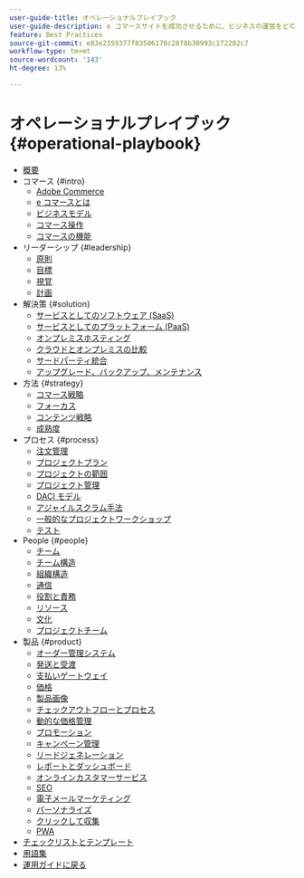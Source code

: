 ```yaml
---
user-guide-title: オペレーショナルプレイブック
user-guide-description: e コマースサイトを成功させるために、ビジネスの運営をどのように準備すればよいかについて学習します。
feature: Best Practices
source-git-commit: e83e2359377f03506178c28f8b30993c172282c7
workflow-type: tm+mt
source-wordcount: '143'
ht-degree: 13%

---
```



# オペレーショナルプレイブック {#operational-playbook}

- [概要](overview.md)
- コマース {#intro}
   - [Adobe Commerce](intro/commerce.md)
   - [e コマースとは](intro/ecommerce.md)
   - [ビジネスモデル](intro/business-model.md)
   - [コマース操作](intro/operations.md)
   - [コマースの機能](intro/features.md)
- リーダーシップ {#leadership}
   - [原則](leadership/principles.md)
   - [目標](leadership/goals.md)
   - [視覚](leadership/vision.md)
   - [計画](leadership/planning.md)
- 解決策 {#solution}
   - [サービスとしてのソフトウェア (SaaS)](solution/software-service.md)
   - [サービスとしてのプラットフォーム (PaaS)](solution/platform-service.md)
   - [オンプレミスホスティング](solution/on-premises.md)
   - [クラウドとオンプレミスの比較](solution/hosting-comparison.md)
   - [サードパーティ統合](solution/integrations.md)
   - [アップグレード、バックアップ、メンテナンス](solution/maintenance.md)
- 方法 {#strategy}
   - [コマース戦略](strategy/commerce.md)
   - [フォーカス](strategy/focus.md)
   - [コンテンツ戦略](strategy/content.md)
   - [成熟度](strategy/maturity.md)
- プロセス {#process}
   - [注文管理](process/order-management.md)
   - [プロジェクトプラン](process/project-plan.md)
   - [プロジェクトの範囲](process/project-scope.md)
   - [プロジェクト管理](process/project-management.md)
   - [DACI モデル](process/project-management-framework.md)
   - [アジャイルスクラム手法](process/agile-scrum.md)
   - [一般的なプロジェクトワークショップ](process/project-workshops.md)
   - [テスト](process/testing.md)
- People {#people}
   - [チーム](people/teams.md)
   - [チーム構造](people/team-structure.md)
   - [組織構造](people/organizational-structure.md)
   - [通信](people/communication.md)
   - [役割と責務](people/roles-responsibilities.md)
   - [リソース](people/resources.md)
   - [文化](people/culture.md)
   - [プロジェクトチーム](people/project-teams.md)
- 製品 {#product}
   - [オーダー管理システム](product/order-management-systems.md)
   - [発送と受渡](product/shipping-fulfillment.md)
   - [支払いゲートウェイ](product/payment-gateways.md)
   - [価格](product/pricing.md)
   - [製品画像](product/images.md)
   - [チェックアウトフローとプロセス](product/checkout.md)
   - [動的な価格管理](product/dynamic-pricing.md)
   - [プロモーション](product/promotions.md)
   - [キャンペーン管理](product/campaign-management.md)
   - [リードジェネレーション](product/lead-generation.md)
   - [レポートとダッシュボード](product/reporting.md)
   - [オンラインカスタマーサービス](product/customer-service.md)
   - [SEO](product/search-engine-optimization.md)
   - [電子メールマーケティング](product/marketing.md)
   - [パーソナライズ](product/personalization.md)
   - [クリックして収集](product/click-collect.md)
   - [PWA](product/progressive-web-app.md)
- [チェックリストとテンプレート](checklists-templates/home.md)
- [用語集](glossary.md)
- [運用ガイドに戻る](https://experienceleague.adobe.com/docs/commerce-operations/operational-guides/home.html)
